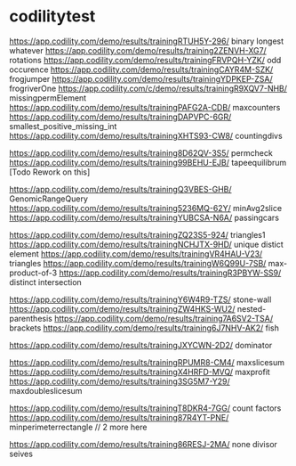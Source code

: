 # codilitytest
https://app.codility.com/demo/results/trainingRTUH5Y-296/ binary longest whatever
https://app.codility.com/demo/results/training2ZENVH-XG7/  rotations
https://app.codility.com/demo/results/trainingFRVPQH-YZK/ odd occurence
https://app.codility.com/demo/results/trainingCAYR4M-SZK/  frogjumper
https://app.codility.com/demo/results/trainingYDPKEP-ZSA/ frogriverOne
https://app.codility.com/c/demo/results/trainingR9XQV7-NHB/ missingpermElement
https://app.codility.com/demo/results/trainingPAFG2A-CDB/ maxcounters
https://app.codility.com/demo/results/trainingDAPVPC-6GR/ smallest_positive_missing_int
https://app.codility.com/demo/results/trainingXHTS93-CW8/ countingdivs

https://app.codility.com/demo/results/training8D62QV-3S5/ permcheck
https://app.codility.com/demo/results/training99BEHU-EJB/ tapeequilibrum [Todo Rework on this]

https://app.codility.com/demo/results/trainingQ3VBES-GHB/ GenomicRangeQuery
https://app.codility.com/demo/results/training5236MQ-62Y/ minAvg2slice
https://app.codility.com/demo/results/trainingYUBCSA-N6A/ passingcars

https://app.codility.com/demo/results/trainingZQ23S5-924/ triangles1
https://app.codility.com/demo/results/trainingNCHJTX-9HD/ unique distict element
https://app.codility.com/demo/results/trainingVR4HAU-V23/ triangles
https://app.codility.com/demo/results/trainingW6Q99U-7SB/ max-product-of-3
https://app.codility.com/demo/results/trainingR3PBYW-SS9/ distinct intersection


https://app.codility.com/demo/results/trainingY6W4R9-TZS/ stone-wall
https://app.codility.com/demo/results/trainingZW4HKS-WU2/ nested-parenthesis
https://app.codility.com/demo/results/training7A6SV2-TSA/ brackets
https://app.codility.com/demo/results/training6J7NHV-AK2/ fish


https://app.codility.com/demo/results/trainingJXYCWN-2D2/ dominator

https://app.codility.com/demo/results/trainingRPUMR8-CM4/ maxslicesum
https://app.codility.com/demo/results/trainingX4HRFD-MVQ/ maxprofit
https://app.codility.com/demo/results/training3SG5M7-Y29/ maxdoubleslicesum





https://app.codility.com/demo/results/trainingT8DKR4-7GG/ count factors
https://app.codility.com/demo/results/training87R4YT-PNE/ minperimeterrectangle // 2 more here

https://app.codility.com/demo/results/training86RESJ-2MA/ none divisor seives
